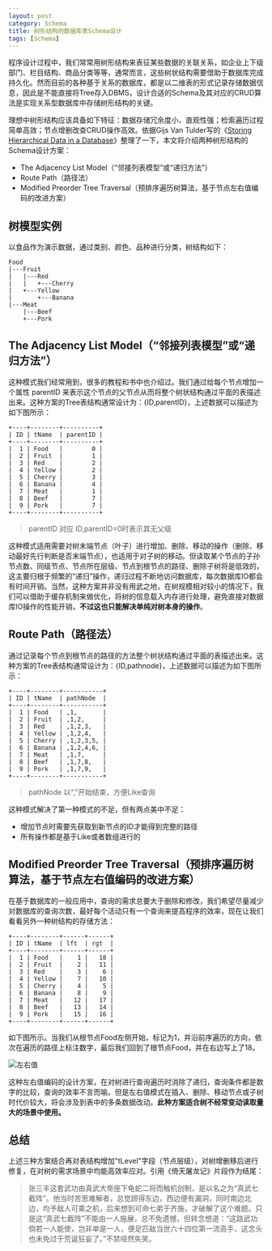 ```yaml
---
layout: post
category: Schema
title: 树形结构的数据库表Schema设计
tags: [Schema]
---
```


程序设计过程中，我们常常用树形结构来表征某些数据的关联关系，如企业上下级部门、栏目结构、商品分类等等，通常而言，这些树状结构需要借助于数据库完成持久化。然而目前的各种基于关系的数据库，都是以二维表的形式记录存储数据信息，因此是不能直接将Tree存入DBMS，设计合适的Schema及其对应的CRUD算法是实现关系型数据库中存储树形结构的关键。

理想中树形结构应该具备如下特征：数据存储冗余度小、直观性强；检索遍历过程简单高效；节点增删改查CRUD操作高效。依据Gijs Van Tulder写的《[Storing Hierarchical Data in a Database](https://www.sitepoint.com/hierarchical-data-database/)》整理了一下，本文将介绍两种树形结构的Schema设计方案：
* The Adjacency List Model（“邻接列表模型”或“递归方法”）
* Route Path（路径法）
* Modified Preorder Tree Traversal（预排序遍历树算法，基于节点左右值编码的改进方案）

## 树模型实例
以食品作为演示数据，通过类别、颜色、品种进行分类，树结构如下：

```
Food
|---Fruit
|   |---Red
|   |   +---Cherry
|   +---Yellow
|       +---Banana
|---Meat
    |---Beef
    +---Pork
```

## The Adjacency List Model（“邻接列表模型”或“递归方法”）
这种模式我们经常用到，很多的教程和书中也介绍过。我们通过给每个节点增加一个属性 parentID 来表示这个节点的父节点从而将整个树状结构通过平面的表描述出来。这种方案的Tree表结构通常设计为：{ID,parentID}，上述数据可以描述为如下图所示：

```
+----+--------+----------+
| ID | tName  | parentID |
+----+--------+----------+
|  1 | Food   |        0 |
|  2 | Fruit  |        1 |
|  3 | Red    |        2 |
|  4 | Yellow |        2 |
|  5 | Cherry |        3 |
|  6 | Banana |        4 |
|  7 | Meat   |        1 |
|  8 | Beef   |        7 |
|  9 | Pork   |        7 |
+----+--------+----------+
```
> parentID 对应 ID,parentID=0时表示其无父级 

这种模式适用需要对树末端节点（叶子）进行增加、删除、移动的操作（删除、移动最好先行判断是否末端节点），也适用于对子树的移动。但读取某个节点的子孙节点数、同级节点、节点所在层级、节点到根节点的路径、删除子树将是低效的，这主要归根于频繁的“递归”操作，递归过程不断地访问数据库，每次数据库IO都会有时间开销。当然，这种方案并非没有用武之地，在树规模相对较小的情况下，我们可以借助于缓存机制来做优化，将树的信息载入内存进行处理，避免直接对数据库IO操作的性能开销，**不过这也只能解决单纯对树本身的操作**。

## Route Path（路径法）

通过记录每个节点到根节点的路径的方法整个树状结构通过平面的表描述出来。这种方案的Tree表结构通常设计为：{ID,pathnode}，上述数据可以描述为如下图所示：

```
+----+--------+-----------+
| ID | tName  | pathNode  |
+----+--------+-----------+
|  1 | Food   | ,1,       |
|  2 | Fruit  | ,1,2,     |
|  3 | Red    | ,1,2,3,   |
|  4 | Yellow | ,1,2,4,   |
|  5 | Cherry | ,1,2,3,5, |
|  6 | Banana | ,1,2,4,6, |
|  7 | Meat   | ,1,7,     |
|  8 | Beef   | ,1,7,8,   |
|  9 | Pork   | ,1,7,9,   |
+----+--------+-----------+
```

> pathNode 以“,”开始结束，方便Like查询 

这种模式解决了第一种模式的不足，但有两点美中不足：
* 增加节点时需要先获取到新节点的ID才能得到完整的路径
* 所有操作都是基于Like或者数组进行的

## Modified Preorder Tree Traversal（预排序遍历树算法，基于节点左右值编码的改进方案）

在基于数据库的一般应用中，查询的需求总要大于删除和修改，我们希望尽量减少对数据库的查询次数，最好每个活动只有一个查询来提高程序的效率，现在让我们看看另外一种树结构的存储方法：

```
+----+--------+------+------+
| ID | tName  | lft  | rgt  |
+----+--------+------+------+
|  1 | Food   |    1 |   18 |
|  2 | Fruit  |    2 |   11 |
|  3 | Red    |    3 |    6 |
|  4 | Yellow |    7 |   10 |
|  5 | Cherry |    4 |    5 |
|  6 | Banana |    8 |    9 |
|  7 | Meat   |   12 |   17 |
|  8 | Beef   |   13 |   14 |
|  9 | Pork   |   15 |   16 |
+----+--------+------+------+
```

如下图所示。当我们从根节点Food左侧开始，标记为1，并沿前序遍历的方向，依次在遍历的路径上标注数字，最后我们回到了根节点Food，并在右边写上了18。

![左右值](http://sitepointstatic.com/graphics/sitepoint_numbering.gif)

这种左右值编码的设计方案，在对树进行查询遍历时消除了递归，查询条件都是数字的比较，查询的效率不言而喻。但是左右值模式在插入、删除、移动节点或子树时代价较大，将会涉及到表中的多条数据改动。**此种方案适合树不经常变动读取量大的场景中使用。**

## 总结

上述三种方案结合再对表结构增加"tLevel"字段（节点层级），对树增删移后进行修复，在对树的需求场景中均能高效率应对。引用《倚天屠龙记》片段作为结尾：

> 张三丰这套武功由真武大帝座下龟蛇二将而触机创制，是以名之为“真武七截阵”。他当时苦思难解者，总觉顾得东边，西边便有漏洞，同时南边北边，均予敌人可乘之机，后来想到可命七弟于齐施，才破解了这个难题。只是这“真武七截阵”不能由一人施展，总不免遗憾，但转念想道：“这路武功倘若一人能使，岂非单是一人，便足匹敌当世六十四位第一流高手，这念头也未免过于荒诞狂妄了。”不禁哑然失笑。
